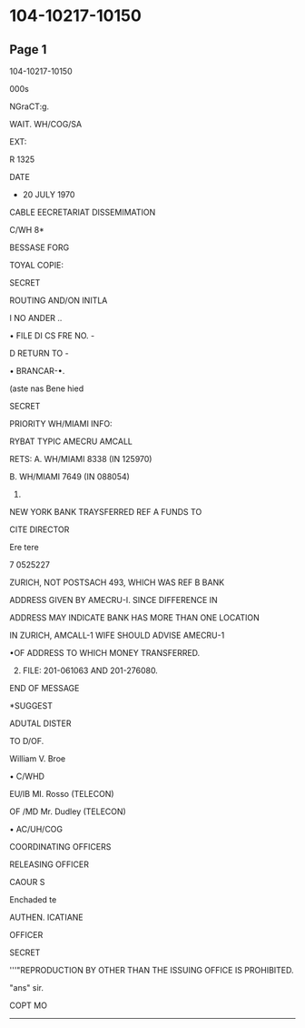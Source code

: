 # 104-10217-10150

## Page 1

104-10217-10150

000s

NGraCT:g.

WAIT. WH/COG/SA

EXT:

R 1325

DATE

- 20 JULY 1970

CABLE EECRETARIAT DISSEMIMATION

C/WH 8*

BESSASE FORG

TOYAL COPIE:

SECRET

ROUTING AND/ON INITLA

I NO ANDER ..

• FILE DI CS FRE NO. -

D RETURN TO -

• BRANCAR-•.

(aste nas Bene hied

SECRET

PRIORITY WH/MIAMI INFO:

RYBAT TYPIC AMECRU AMCALL

RETS: A. WH/MIAMI 8338 (IN 125970)

B. WH/MIAMI 7649 (IN 088054)

1.

NEW YORK BANK TRAYSFERRED REF A FUNDS TO

CITE DIRECTOR

Ere tere

7 0525227

ZURICH, NOT POSTSACH 493, WHICH WAS REF B BANK

ADDRESS GIVEN BY AMECRU-I. SINCE DIFFERENCE IN

ADDRESS MAY INDICATE BANK HAS MORE THAN ONE LOCATION

IN ZURICH, AMCALL-1 WIFE SHOULD ADVISE AMECRU-1

•OF ADDRESS TO WHICH MONEY TRANSFERRED.

2. FILE: 201-061063 AND 201-276080.

END OF MESSAGE

*SUGGEST

ADUTAL DISTER

TO D/OF.

William V. Broe

• C/WHD

EU/IB MI. Rosso (TELECON)

OF /MD Mr. Dudley (TELECON)

• AC/UH/COG

COORDINATING OFFICERS

RELEASING OFFICER

CAOUR S

Enchaded te

AUTHEN. ICATIANE

OFFICER

SECRET

'''"REPRODUCTION BY OTHER THAN THE ISSUING OFFICE IS PROHIBITED.

"ans" sir.

COPT MO

---

